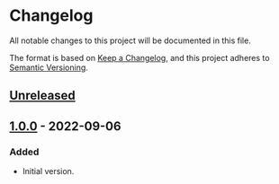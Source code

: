# Changelog

All notable changes to this project will be documented in this file.

The format is based on [Keep a Changelog](https://keepachangelog.com/en/1.0.0/),
and this project adheres to [Semantic Versioning](https://semver.org/spec/v2.0.0.html).

## [Unreleased]

## [1.0.0] - 2022-09-06

### Added

- Initial version.

[Unreleased]: https://github.com/EmanuelLamba/collection_extension
[1.0.0]: https://github.com/EmanuelLamba/collection_extension
